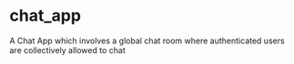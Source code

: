# chat_app

A Chat App which involves a global chat room where authenticated users are collectively allowed to chat

